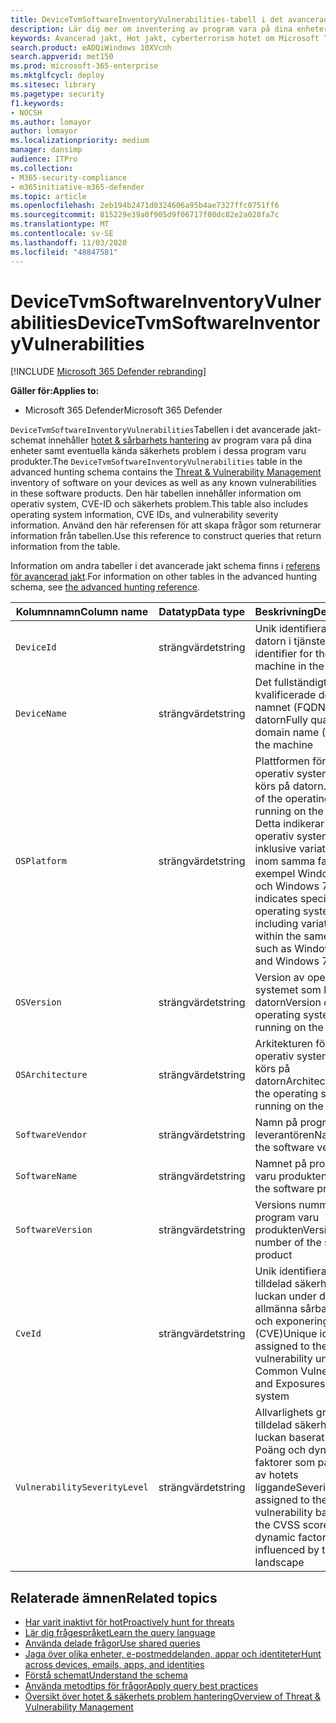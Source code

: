 ```yaml
---
title: DeviceTvmSoftwareInventoryVulnerabilities-tabell i det avancerade jakt-schemat
description: Lär dig mer om inventering av program vara på dina enheter och deras säkerhets problem i DeviceTvmSoftwareInventoryVulnerabilities-tabellen i det avancerade antivirus programmet.
keywords: Avancerad jakt, Hot jakt, cyberterrorism hotet om Microsoft Threat Protection, Microsoft 365, MTP, m365, sökning, frågor, telemetri, schema referens, kusto, tabell, kolumn, datatyp, beskrivning, Hot & sårbarhets hantering, TVM, enhets hantering, program vara, inventering, sårbarhet, CVE-ID, OS DeviceTvmSoftwareInventoryVulnerabilities
search.product: eADQiWindows 10XVcnh
search.appverid: met150
ms.prod: microsoft-365-enterprise
ms.mktglfcycl: deploy
ms.sitesec: library
ms.pagetype: security
f1.keywords:
- NOCSH
ms.author: lomayor
author: lomayor
ms.localizationpriority: medium
manager: dansimp
audience: ITPro
ms.collection:
- M365-security-compliance
- m365initiative-m365-defender
ms.topic: article
ms.openlocfilehash: 2eb194b2471d0324606a95b4ae7327ffc0751ff6
ms.sourcegitcommit: 815229e39a0f905d9f06717f00dc82e2a028fa7c
ms.translationtype: MT
ms.contentlocale: sv-SE
ms.lasthandoff: 11/03/2020
ms.locfileid: "48847581"
---
```

# <a name="devicetvmsoftwareinventoryvulnerabilities"></a><span data-ttu-id="39275-104">DeviceTvmSoftwareInventoryVulnerabilities</span><span class="sxs-lookup"><span data-stu-id="39275-104">DeviceTvmSoftwareInventoryVulnerabilities</span></span>

[!INCLUDE [Microsoft 365 Defender rebranding](../includes/microsoft-defender.md)]


<span data-ttu-id="39275-105">**Gäller för:**</span><span class="sxs-lookup"><span data-stu-id="39275-105">**Applies to:**</span></span>
- <span data-ttu-id="39275-106">Microsoft 365 Defender</span><span class="sxs-lookup"><span data-stu-id="39275-106">Microsoft 365 Defender</span></span>



<span data-ttu-id="39275-107">`DeviceTvmSoftwareInventoryVulnerabilities`Tabellen i det avancerade jakt-schemat innehåller [hotet & sårbarhets hantering](https://docs.microsoft.com/windows/security/threat-protection/microsoft-defender-atp/next-gen-threat-and-vuln-mgt) av program vara på dina enheter samt eventuella kända säkerhets problem i dessa program varu produkter.</span><span class="sxs-lookup"><span data-stu-id="39275-107">The `DeviceTvmSoftwareInventoryVulnerabilities` table in the advanced hunting schema contains the [Threat & Vulnerability Management](https://docs.microsoft.com/windows/security/threat-protection/microsoft-defender-atp/next-gen-threat-and-vuln-mgt) inventory of software on your devices as well as any known vulnerabilities in these software products.</span></span> <span data-ttu-id="39275-108">Den här tabellen innehåller information om operativ system, CVE-ID och säkerhets problem.</span><span class="sxs-lookup"><span data-stu-id="39275-108">This table also includes operating system information, CVE IDs, and vulnerability severity information.</span></span> <span data-ttu-id="39275-109">Använd den här referensen för att skapa frågor som returnerar information från tabellen.</span><span class="sxs-lookup"><span data-stu-id="39275-109">Use this reference to construct queries that return information from the table.</span></span>

<span data-ttu-id="39275-110">Information om andra tabeller i det avancerade jakt schema finns i [referens för avancerad jakt](advanced-hunting-schema-tables.md).</span><span class="sxs-lookup"><span data-stu-id="39275-110">For information on other tables in the advanced hunting schema, see [the advanced hunting reference](advanced-hunting-schema-tables.md).</span></span>

| <span data-ttu-id="39275-111">Kolumnnamn</span><span class="sxs-lookup"><span data-stu-id="39275-111">Column name</span></span> | <span data-ttu-id="39275-112">Datatyp</span><span class="sxs-lookup"><span data-stu-id="39275-112">Data type</span></span> | <span data-ttu-id="39275-113">Beskrivning</span><span class="sxs-lookup"><span data-stu-id="39275-113">Description</span></span> |
|-------------|-----------|-------------|
| `DeviceId` | <span data-ttu-id="39275-114">strängvärdet</span><span class="sxs-lookup"><span data-stu-id="39275-114">string</span></span> | <span data-ttu-id="39275-115">Unik identifierare för datorn i tjänsten</span><span class="sxs-lookup"><span data-stu-id="39275-115">Unique identifier for the machine in the service</span></span> |
| `DeviceName` | <span data-ttu-id="39275-116">strängvärdet</span><span class="sxs-lookup"><span data-stu-id="39275-116">string</span></span> | <span data-ttu-id="39275-117">Det fullständigt kvalificerade domän namnet (FQDN) för datorn</span><span class="sxs-lookup"><span data-stu-id="39275-117">Fully qualified domain name (FQDN) of the machine</span></span> |
| `OSPlatform` | <span data-ttu-id="39275-118">strängvärdet</span><span class="sxs-lookup"><span data-stu-id="39275-118">string</span></span> | <span data-ttu-id="39275-119">Plattformen för det operativ system som körs på datorn.</span><span class="sxs-lookup"><span data-stu-id="39275-119">Platform of the operating system running on the machine.</span></span> <span data-ttu-id="39275-120">Detta indikerar specifika operativ system, inklusive variationer inom samma familj, till exempel Windows 10 och Windows 7.</span><span class="sxs-lookup"><span data-stu-id="39275-120">This indicates specific operating systems, including variations within the same family, such as Windows 10 and Windows 7.</span></span> |
| `OSVersion` | <span data-ttu-id="39275-121">strängvärdet</span><span class="sxs-lookup"><span data-stu-id="39275-121">string</span></span> | <span data-ttu-id="39275-122">Version av operativ systemet som körs på datorn</span><span class="sxs-lookup"><span data-stu-id="39275-122">Version of the operating system running on the machine</span></span> |
| `OSArchitecture` | <span data-ttu-id="39275-123">strängvärdet</span><span class="sxs-lookup"><span data-stu-id="39275-123">string</span></span> | <span data-ttu-id="39275-124">Arkitekturen för operativ systemet som körs på datorn</span><span class="sxs-lookup"><span data-stu-id="39275-124">Architecture of the operating system running on the machine</span></span> |
| `SoftwareVendor` | <span data-ttu-id="39275-125">strängvärdet</span><span class="sxs-lookup"><span data-stu-id="39275-125">string</span></span> | <span data-ttu-id="39275-126">Namn på program varu leverantören</span><span class="sxs-lookup"><span data-stu-id="39275-126">Name of the software vendor</span></span> |
| `SoftwareName` | <span data-ttu-id="39275-127">strängvärdet</span><span class="sxs-lookup"><span data-stu-id="39275-127">string</span></span> | <span data-ttu-id="39275-128">Namnet på program varu produkten</span><span class="sxs-lookup"><span data-stu-id="39275-128">Name of the software product</span></span> |
| `SoftwareVersion` | <span data-ttu-id="39275-129">strängvärdet</span><span class="sxs-lookup"><span data-stu-id="39275-129">string</span></span> | <span data-ttu-id="39275-130">Versions nummer för program varu produkten</span><span class="sxs-lookup"><span data-stu-id="39275-130">Version number of the software product</span></span> |
| `CveId` | <span data-ttu-id="39275-131">strängvärdet</span><span class="sxs-lookup"><span data-stu-id="39275-131">string</span></span> | <span data-ttu-id="39275-132">Unik identifierare tilldelad säkerhets luckan under de allmänna sårbarheterna och exponeringarna (CVE)</span><span class="sxs-lookup"><span data-stu-id="39275-132">Unique identifier assigned to the security vulnerability under the Common Vulnerabilities and Exposures (CVE) system</span></span> |
| `VulnerabilitySeverityLevel` | <span data-ttu-id="39275-133">strängvärdet</span><span class="sxs-lookup"><span data-stu-id="39275-133">string</span></span> | <span data-ttu-id="39275-134">Allvarlighets grad tilldelad säkerhets luckan baserat på CVSS Poäng och dynamiska faktorer som påverkas av hotets liggande</span><span class="sxs-lookup"><span data-stu-id="39275-134">Severity level assigned to the security vulnerability based on the CVSS score and dynamic factors influenced by the threat landscape</span></span> |



## <a name="related-topics"></a><span data-ttu-id="39275-135">Relaterade ämnen</span><span class="sxs-lookup"><span data-stu-id="39275-135">Related topics</span></span>

- [<span data-ttu-id="39275-136">Har varit inaktivt för hot</span><span class="sxs-lookup"><span data-stu-id="39275-136">Proactively hunt for threats</span></span>](advanced-hunting-overview.md)
- [<span data-ttu-id="39275-137">Lär dig frågespråket</span><span class="sxs-lookup"><span data-stu-id="39275-137">Learn the query language</span></span>](advanced-hunting-query-language.md)
- [<span data-ttu-id="39275-138">Använda delade frågor</span><span class="sxs-lookup"><span data-stu-id="39275-138">Use shared queries</span></span>](advanced-hunting-shared-queries.md)
- [<span data-ttu-id="39275-139">Jaga över olika enheter, e-postmeddelanden, appar och identiteter</span><span class="sxs-lookup"><span data-stu-id="39275-139">Hunt across devices, emails, apps, and identities</span></span>](advanced-hunting-query-emails-devices.md)
- [<span data-ttu-id="39275-140">Förstå schemat</span><span class="sxs-lookup"><span data-stu-id="39275-140">Understand the schema</span></span>](advanced-hunting-schema-tables.md)
- [<span data-ttu-id="39275-141">Använda metodtips för frågor</span><span class="sxs-lookup"><span data-stu-id="39275-141">Apply query best practices</span></span>](advanced-hunting-best-practices.md)
- [<span data-ttu-id="39275-142">Översikt över hotet & säkerhets problem hantering</span><span class="sxs-lookup"><span data-stu-id="39275-142">Overview of Threat & Vulnerability Management</span></span>](https://docs.microsoft.com/windows/security/threat-protection/microsoft-defender-atp/next-gen-threat-and-vuln-mgt)
